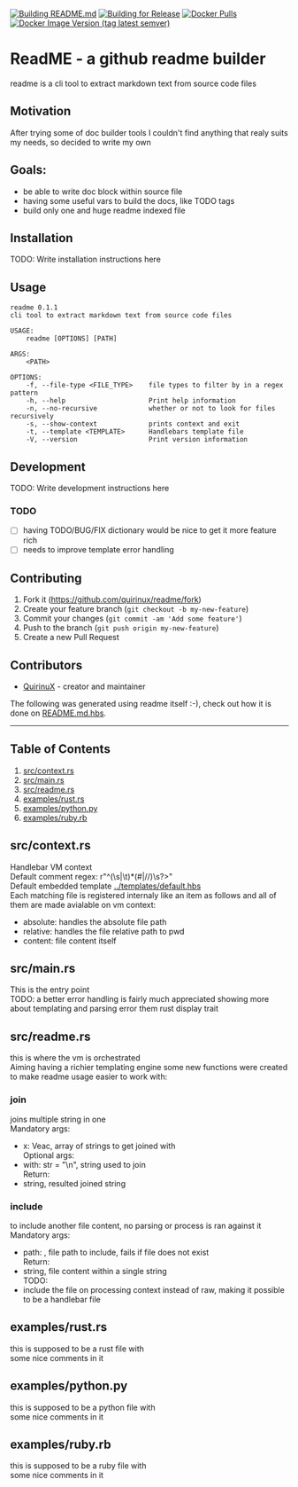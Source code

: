 [![Building README.md](https://github.com/quirinux/readme/actions/workflows/build-readme.yml/badge.svg)](https://github.com/quirinux/readme/actions/workflows/build-readme.yml)
[![Building for Release](https://github.com/quirinux/readme/actions/workflows/release.yml/badge.svg)](https://github.com/quirinux/readme/actions/workflows/release.yml)
[![Docker Pulls](https://img.shields.io/docker/pulls/quirinux/readme)](https://hub.docker.com/r/quirinux/readme)
[![Docker Image Version (tag latest semver)](https://img.shields.io/docker/v/quirinux/readme/latest)](https://hub.docker.com/r/quirinux/readme)

# ReadME - a github readme builder
readme is a cli tool to extract markdown text from source code files

## Motivation
After trying some of doc builder tools I couldn't find anything that realy suits my needs, so decided to write my own

## Goals:
- be able to write doc block within source file
- having some useful vars to build the docs, like TODO tags
- build only one and huge readme indexed file

## Installation

TODO: Write installation instructions here

## Usage

```
readme 0.1.1
cli tool to extract markdown text from source code files

USAGE:
    readme [OPTIONS] [PATH]

ARGS:
    <PATH>    

OPTIONS:
    -f, --file-type <FILE_TYPE>    file types to filter by in a regex pattern
    -h, --help                     Print help information
    -n, --no-recursive             whether or not to look for files recursively
    -s, --show-context             prints context and exit
    -t, --template <TEMPLATE>      Handlebars template file
    -V, --version                  Print version information

```

## Development

TODO: Write development instructions here

### TODO
- [ ] having TODO/BUG/FIX dictionary would be nice to get it more feature rich
- [ ] needs to improve template error handling

## Contributing

1. Fork it (<https://github.com/quirinux/readme/fork>)
2. Create your feature branch (`git checkout -b my-new-feature`)
3. Commit your changes (`git commit -am 'Add some feature'`)
4. Push to the branch (`git push origin my-new-feature`)
5. Create a new Pull Request

## Contributors

- [QuirinuX](https://github.com/quirinux) - creator and maintainer


The following was generated using readme itself :-), check out how it is done on [README.md.hbs](README.md.hbs).

---

## Table of Contents
1. [src/context.rs](#src/context.rs)
1. [src/main.rs](#src/main.rs)
1. [src/readme.rs](#src/readme.rs)
1. [examples/rust.rs](#examples/rust.rs)
1. [examples/python.py](#examples/python.py)
1. [examples/ruby.rb](#examples/ruby.rb)

## src/context.rs
Handlebar VM context  
Default comment regex: r"^(\s|\t)*(#|//)\s?>"  
Default embedded template [../templates/default.hbs](../templates/default.hbs)  
Each matching file is registered internaly like an item as follows and all of them are made avialable on vm context:  
- absolute: handles the absolute file path  
- relative: handles the file relative path to pwd  
- content: file content itself

## src/main.rs
This is the entry point  
TODO: a better error handling is fairly much appreciated showing more about templating and parsing error them rust display trait

## src/readme.rs
this is where the vm is orchestrated  
Aiming having a richier templating engine some new functions were created to make readme usage easier to work with:  
### join  
joins multiple string in one  
Mandatory args:  
- x: Veac<string>, array of strings to get joined with  
Optional args:  
- with: str = "\n", string used to join  
Return:  
- string, resulted joined string  
### include  
to include another file content, no parsing or process is ran against it  
Mandatory args:  
- path: <PathBuf>, file path to include, fails if file does not exist  
Return:  
- string, file content within a single string  
TODO:  
- include the file on processing context instead of raw, making it possible to be a handlebar file

## examples/rust.rs
this is supposed to be a rust file with  
some nice comments in it

## examples/python.py
this is supposed to be a python file with  
some nice comments in it

## examples/ruby.rb
this is supposed to be a ruby file with  
some nice comments in it




